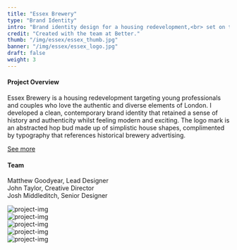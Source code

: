 ```yaml
---
title: "Essex Brewery"
type: "Brand Identity"
intro: "Brand identity design for a housing redevelopment,<br> set on the site of a former brewery in London."
credit: "Created with the team at Better."
thumb: "/img/essex/essex_thumb.jpg"
banner: "/img/essex/essex_logo.jpg"
draft: false
weight: 3
---
```

<div class="row work-detail-container">
    <div class="col-xs-offset-0 col-xs-12 col-sm-offset-1 col-sm-6">
        <h4>Project Overview</h4>
        <p class="work-detail">
            Essex Brewery is a housing redevelopment targeting young professionals and couples who love the authentic and diverse elements of London. I developed a clean, contemporary brand identity that retained a sense of history and authenticity whilst feeling modern and exciting. The logo mark is an abstracted hop bud made up of simplistic house shapes, complimented by typography that references historical brewery advertising.
        </p>
        <p><a href="https://better.agency/work/essex-brewery/" class="work-detail-link">See more</a></p>
    </div>
    <div class="col-xs-offset-0 col-xs-12 col-sm-offset-1 col-sm-3">
        <h4>Team</h4>
        <p class="work-detail team">
            Matthew Goodyear, Lead Designer
            <br>
            John Taylor, Creative Director
            <br>
            Josh Middleditch, Senior Designer
        </p>
    </div>
</div>

<div class="row">
    <div class="col-xs-12">
        <img src="/img/essex/essex_spread2.jpg" alt="project-img" class="project-img">
    </div>
</div>
<div class="row">
    <div class="col-xs-12">
        <img src="/img/essex/essex_spread1.jpg" alt="project-img" class="project-img">
    </div>
</div>
<div class="row end-xs">
    <div class="col-xs-12 col-sm-8">
        <img src="/img/essex/essex_spread3.jpg" alt="project-img" class="project-img">
    </div>
</div>
<div class="row">
    <div class="col-xs-12 col-sm-8">
        <img src="/img/essex/essex_tote.jpg" alt="project-img" class="project-img">
    </div>
</div>
<div class="row">
    <div class="col-xs-12">
        <img src="/img/essex/essex_hoarding.jpg" alt="project-img" class="project-img">
    </div>
</div>
